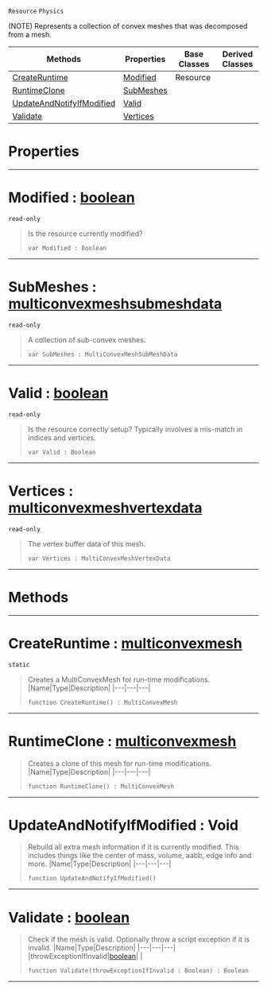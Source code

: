  `Resource` `Physics`



(NOTE) Represents a collection of convex meshes that was decomposed from a mesh.

|Methods|Properties|Base Classes|Derived Classes|
|---|---|---|---|
|[CreateRuntime](multiconvexmesh.md#createruntime-zilch-engin)|[Modified](multiconvexmesh.md#modified-zilch-engine-doc)|Resource| |
|[RuntimeClone](multiconvexmesh.md#runtimeclone-zilch-engine)|[SubMeshes](multiconvexmesh.md#submeshes-zilch-engine-do)| | |
|[UpdateAndNotifyIfModified](multiconvexmesh.md#updateandnotifyifmodifie)|[Valid](multiconvexmesh.md#valid-zilch-engine-docume)| | |
|[Validate](multiconvexmesh.md#validate-zilch-engine-doc)|[Vertices](multiconvexmesh.md#vertices-zilch-engine-doc)| | |


 #  Properties


---  
 #  Modified : [boolean](../nada_base_types/boolean.md)

 `read-only`

> Is the resource currently modified?
> ```TS:Nada
> var Modified : Boolean


---  
 #  SubMeshes : [multiconvexmeshsubmeshdata](multiconvexmeshsubmeshdata.md)

 `read-only`

> A collection of sub-convex meshes.
> ```TS:Nada
> var SubMeshes : MultiConvexMeshSubMeshData


---  
 #  Valid : [boolean](../nada_base_types/boolean.md)

 `read-only`

> Is the resource correctly setup? Typically involves a mis-match in indices and vertices.
> ```TS:Nada
> var Valid : Boolean


---  
 #  Vertices : [multiconvexmeshvertexdata](multiconvexmeshvertexdata.md)

 `read-only`

> The vertex buffer data of this mesh.
> ```TS:Nada
> var Vertices : MultiConvexMeshVertexData


---  
 #  Methods


---  
 #  CreateRuntime : [multiconvexmesh](multiconvexmesh.md)

 `static`

> Creates a MultiConvexMesh for run-time modifications.
> |Name|Type|Description|
> |---|---|---|
> ```TS:Nada
> function CreateRuntime() : MultiConvexMesh
> ``` 


---  
 #  RuntimeClone : [multiconvexmesh](multiconvexmesh.md)

> Creates a clone of this mesh for run-time modifications.
> |Name|Type|Description|
> |---|---|---|
> ```TS:Nada
> function RuntimeClone() : MultiConvexMesh
> ``` 


---  
 #  UpdateAndNotifyIfModified : Void

> Rebuild all extra mesh information if it is currently modified. This includes things like the center of mass, volume, aabb, edge info and more.
> |Name|Type|Description|
> |---|---|---|
> ```TS:Nada
> function UpdateAndNotifyIfModified()
> ``` 


---  
 #  Validate : [boolean](../nada_base_types/boolean.md)

> Check if the mesh is valid. Optionally throw a script exception if it is invalid.
> |Name|Type|Description|
> |---|---|---|
> |throwExceptionIfInvalid|[boolean](../nada_base_types/boolean.md)| |
> ```TS:Nada
> function Validate(throwExceptionIfInvalid : Boolean) : Boolean
> ``` 


---  
 

 